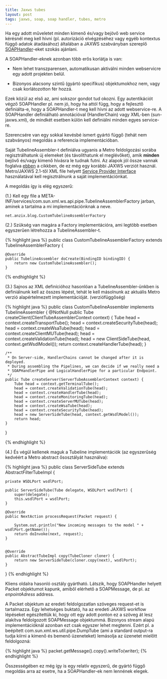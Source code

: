 ```yaml
---
title: Jaxws tubes
layout: post
tags: jaxws, soap, soap handler, tubes, metro
---
```



Ha egy adott műveletet minden kimenő és/vagy bejövő web service kérésnél meg kell hívni (pl. autorizáció elvégzéséhez vagy egyéb kontextus függő adatok átadásához) általában a JAXWS szabványban szereplő [SOAPHandler](http://docs.oracle.com/cd/E13222_01/wls/docs103/webserv_adv/handlers.html)-eket szokás ajánlani.

A SOAPHandler-eknek azonban több erős korlátja is van:

 * Nem lehet transzparensen, automatikusan aktiválni minden webservicre egy adott projekten belül.

 * Bizonyos alacsony szintű (gyártó specifikus) objektumokhoz nem, vagy csak korlátozotton fér hozzá.

Ezek közül az első az, ami sokszor gondot tud okozni. Egy autentikációt végző SOAPHandler pl. nem jó, hogy ha attól függ, hogy a fejlesztő definiálta-e, hogy a SOAPHandler-t meg kell hívni az adott webservice-re. A SOAPHandler definiálható annotációval (HandlerChain) vagy XML-ben (sun-jaxws.xml), de mindkét esetben külön kell definiálni minden egyes service-re.

Szerencsére van egy sokkal kevésbé ismert gyártó függő (tehát nem szabványos) megoldás a referencia implementációban.


Saját TubelineAssembler-t definiálva ugyanis a Metro feldolgozási sorába regisztrálhatunk új elemeket (és távolíthatunk el meglévőket), amik __minden__ bejövő és/vagy kimenő hívásra le tudnak futni. Az alapok jól össze vannak foglalva [ebben](http://marek.potociar.net/2009/10/19/custom-metro-tube-interceptor/) a cikkben, de ez még egy korábbi JAXWS verziót használ. Metro/JAXWS 2.1-től XML file helyett [Service Provider Interface][spi] használatával kell regisztrálnunk a saját implementációnkat.

A megoldás így is elég egyszerű:

(1.) Kell egy file a META-INF/services/com.sun.xml.ws.api.pipe.TubelineAssemblerFactory jarban, aminek a tartalma a mi implementációnknak a neve.

    net.anzix.blog.CustomTubelineAssemblerFactory

(2.) Szükség van magára a Factory implementációra, ami legtöbb esetben egyszerűen létrehozza a TubelineAssembler-t.

{% highlight java %}
public class CustomTubelineAssemblerFactory extends TubelineAssemblerFactory {

    @Override
    public TubelineAssembler doCreate(BindingID bindingID) {
        return new CustomTubelineAssembler();
    }

{% endhighlight %}

(3.) Sajnos az XML definícióhoz hasonlóan a TubelineAssembler-ünkben is definiálnunk kell az összes lépést, tehát le kell másolnunk az aktuális Metro verzió alapértelmezett implementációját. (verziófüggőség)

{% highlight java %}
public class CustomTubelineAssembler implements TubelineAssembler {
    @NotNull
    public Tube createClient(ClientTubeAssemblerContext context) {
        Tube head = context.createTransportTube();
        head = context.createSecurityTube(head);
        head = context.createWsaTube(head);
        head = context.createClientMUTube(head);
        head = context.createValidationTube(head);
        head = new ClientSideTube(head, context.getWsdlModel());
        return context.createHandlerTube(head);
    }

    /**
     * On Server-side, HandlerChains cannot be changed after it is deployed.
     * During assembling the Pipelines, we can decide if we really need a
     * SOAPHandlerPipe and LogicalHandlerPipe for a particular Endpoint.
     */
    public Tube createServer(ServerTubeAssemblerContext context) {
        Tube head = context.getTerminalTube();
        head = context.createValidationTube(head);
        head = context.createHandlerTube(head);
        head = context.createMonitoringTube(head);
        head = context.createServerMUTube(head);
        head = context.createWsaTube(head);
        head = context.createSecurityTube(head);
        head = new ServerSideTube(head, context.getWsdlModel());
        return head;
    }


}

{% endhighlight %}

(4.) És végül kellenek maguk a Tubeline implementációk (az egyszerűség kedvéért a Metro abstract ősosztályát használva):

{% highlight java %}
public class ServerSideTube extends AbstractFilterTubeImpl {

    private WSDLPort wsdlPort;

    public ServerSideTube(Tube delegate, WSDLPort wsdlPort) {
        super(delegate);
        this.wsdlPort = wsdlPort;
    }

    @Override
    public NextAction processRequest(Packet request) {

        System.out.println("New incoming messages to the model " + wsdlPort.getName());
        return doInvoke(next, request);
    }


    @Override
    public AbstractTubeImpl copy(TubeCloner cloner) {
        return new ServerSideTube(cloner.copy(next), wsdlPort);
    }
}
{% endhighlight %}

Kliens oldalra hasonló osztály gyártható. Látszik, hogy SOAPHandler helyett Packet objektumot kapunk, amiből elérhető a SOAPMessage, de pl. az *enpointAdress* address. 

A Packet objektum az eredeti feldolgozatlan szöveges request-et is tartalmazza. Egy lehetséges buktató, ha az eredeti JAXWS workflow lépéseket egészítettük ki, hogy ott egy adott ponton ez a szöveg át lesz alakítva feldolgozott SOAPMessage objektummá. Bizonyos stream alapú implementációknál azonban ezt csak egyszer lehet megtenni. Ezért pl. a beépített com.sun.xml.ws.util.pipe.DumpTube (ami a standard output-ra tudja kiírni a kimenő és bemenő üzeneteket) lemásolja az üzenetet mielőtt feldolgozná:

{% highlight java %}
packet.getMessage().copy().writeTo(writer);
{% endhighlight %}

Összességében ez még így is egy relatív egyszerű, de gyártó függő megoldás arra az esetre, ha a SOAPHandler-ek nem lennének elegek.

[SPI]: http://en.wikipedia.org/wiki/Service_provider_interface
